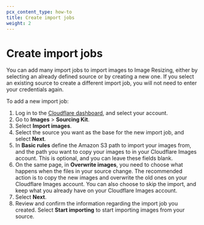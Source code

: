 ```yaml
---
pcx_content_type: how-to
title: Create import jobs
weight: 2
---
```


# Create import jobs

You can add many import jobs to import images to Image Resizing, either by selecting an already defined source or by creating a new one. If you select an existing source to create a different import job, you will not need to enter your credentials again.

To add a new import job:

1. Log in to the [Cloudflare dashboard](https://dash.cloudflare.com/login), and select your account.
2. Go to **Images** > **Sourcing Kit**.
3. Select **Import images**.
4. Select the source you want as the base for the new import job, and select **Next**.
5. In **Basic rules** define the Amazon S3 path to import your images from, and the path you want to copy your images to in your Cloudflare Images account. This is optional, and you can leave these fields blank.
6. On the same page, in **Overwrite images**, you need to choose what happens when the files in your source change. The recommended action is to copy the new images and overwrite the old ones on your Cloudflare Images account. You can also choose to skip the import, and keep what you already have on your Cloudflare Images account. 
7. Select **Next**.
8. Review and confirm the information regarding the import job you created. Select **Start importing** to start importing images from your source.
